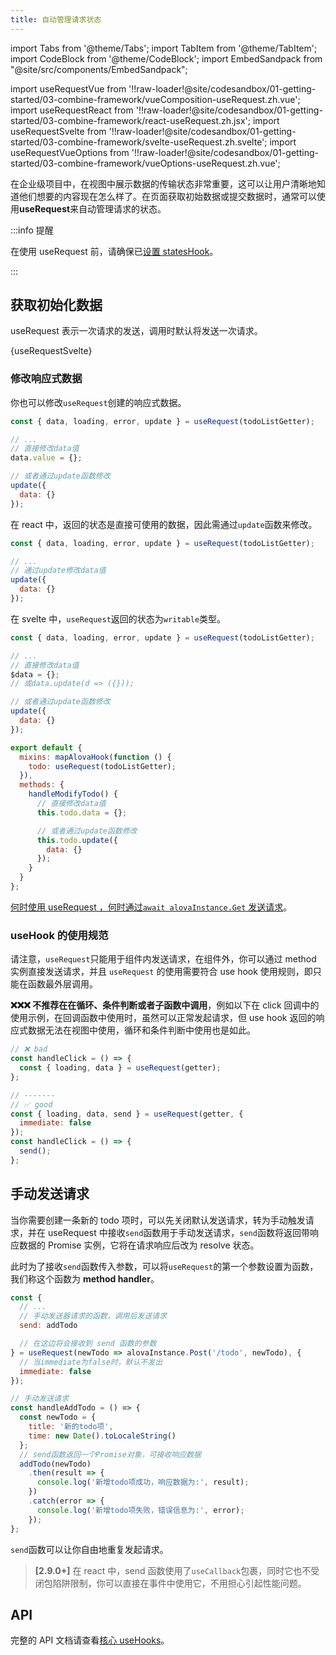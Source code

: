 ```yaml
---
title: 自动管理请求状态
---
```


import Tabs from '@theme/Tabs';
import TabItem from '@theme/TabItem';
import CodeBlock from '@theme/CodeBlock';
import EmbedSandpack from "@site/src/components/EmbedSandpack";

import useRequestVue from '!!raw-loader!@site/codesandbox/01-getting-started/03-combine-framework/vueComposition-useRequest.zh.vue';
import useRequestReact from '!!raw-loader!@site/codesandbox/01-getting-started/03-combine-framework/react-useRequest.zh.jsx';
import useRequestSvelte from '!!raw-loader!@site/codesandbox/01-getting-started/03-combine-framework/svelte-useRequest.zh.svelte';
import useRequestVueOptions from '!!raw-loader!@site/codesandbox/01-getting-started/03-combine-framework/vueOptions-useRequest.zh.vue';

在企业级项目中，在视图中展示数据的传输状态非常重要，这可以让用户清晰地知道他们想要的内容现在怎么样了。在页面获取初始数据或提交数据时，通常可以使用**useRequest**来自动管理请求的状态。

:::info 提醒

在使用 useRequest 前，请确保已[设置 statesHook](/tutorial/combine-framework)。

:::

## 获取初始化数据

useRequest 表示一次请求的发送，调用时默认将发送一次请求。

<Tabs groupId="framework">
<TabItem value="1" label="vue composition">

<EmbedSandpack template="vue" mainFile={useRequestVue} editorHeight={400} />

</TabItem>
<TabItem value="2" label="react">

<EmbedSandpack template="react" mainFile={useRequestReact} editorHeight={400} />

</TabItem>
<TabItem value="3" label="svelte">

<CodeBlock language="html">{useRequestSvelte}</CodeBlock>

</TabItem>
<TabItem value="4" label="vue options">

<EmbedSandpack template="vue" style="options" mainFile={useRequestVueOptions} editorHeight={400} />

</TabItem>
</Tabs>

### 修改响应式数据

你也可以修改`useRequest`创建的响应式数据。

<Tabs groupId="framework">
<TabItem value="1" label="vue composition">

```javascript
const { data, loading, error, update } = useRequest(todoListGetter);

// ...
// 直接修改data值
data.value = {};

// 或者通过update函数修改
update({
  data: {}
});
```

</TabItem>

<TabItem value="2" label="react">

在 react 中，返回的状态是直接可使用的数据，因此需通过`update`函数来修改。

```javascript
const { data, loading, error, update } = useRequest(todoListGetter);

// ...
// 通过update修改data值
update({
  data: {}
});
```

</TabItem>

<TabItem value="3" label="svelte">

在 svelte 中，`useRequest`返回的状态为`writable`类型。

```javascript
const { data, loading, error, update } = useRequest(todoListGetter);

// ...
// 直接修改data值
$data = {};
// 或data.update(d => ({}));

// 或者通过update函数修改
update({
  data: {}
});
```

</TabItem>
<TabItem value="4" label="vue options">

```javascript
export default {
  mixins: mapAlovaHook(function () {
    todo: useRequest(todoListGetter);
  }),
  methods: {
    handleModifyTodo() {
      // 直接修改data值
      this.todo.data = {};

      // 或者通过update函数修改
      this.todo.update({
        data: {}
      });
    }
  }
};
```

</TabItem>
</Tabs>

[何时使用 useRequest ，何时通过`await alovaInstance.Get` 发送请求](/tutorial/best-practice/skills)。

### useHook 的使用规范

请注意，`useRequest`只能用于组件内发送请求，在组件外，你可以通过 method 实例直接发送请求，并且 `useRequest` 的使用需要符合 use hook 使用规则，即只能在函数最外层调用。

**❌❌❌ 不推荐在在循环、条件判断或者子函数中调用**，例如以下在 click 回调中的使用示例，在回调函数中使用时，虽然可以正常发起请求，但 use hook 返回的响应式数据无法在视图中使用，循环和条件判断中使用也是如此。

```javascript
// ❌ bad
const handleClick = () => {
  const { loading, data } = useRequest(getter);
};

// -------
// ✅ good
const { loading, data, send } = useRequest(getter, {
  immediate: false
});
const handleClick = () => {
  send();
};
```

## 手动发送请求

当你需要创建一条新的 todo 项时，可以先关闭默认发送请求，转为手动触发请求，并在 useRequest 中接收`send`函数用于手动发送请求，`send`函数将返回带响应数据的 Promise 实例，它将在请求响应后改为 resolve 状态。

此时为了接收`send`函数传入参数，可以将`useRequest`的第一个参数设置为函数，我们称这个函数为 **method handler**。

```javascript
const {
  // ...
  // 手动发送器请求的函数，调用后发送请求
  send: addTodo

  // 在这边将会接收到 send 函数的参数
} = useRequest(newTodo => alovaInstance.Post('/todo', newTodo), {
  // 当immediate为false时，默认不发出
  immediate: false
});

// 手动发送请求
const handleAddTodo = () => {
  const newTodo = {
    title: '新的todo项',
    time: new Date().toLocaleString()
  };
  // send函数返回一个Promise对象，可接收响应数据
  addTodo(newTodo)
    .then(result => {
      console.log('新增todo项成功，响应数据为:', result);
    })
    .catch(error => {
      console.log('新增todo项失败，错误信息为:', error);
    });
};
```

`send`函数可以让你自由地重复发起请求。

> **[2.9.0+]** 在 react 中，send 函数使用了`useCallback`包裹，同时它也不受闭包陷阱限制，你可以直接在事件中使用它，不用担心引起性能问题。

## API

完整的 API 文档请查看[核心 useHooks](/api/core-hooks#userequest)。
